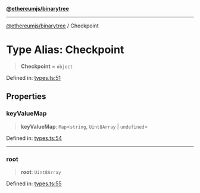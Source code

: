 [**@ethereumjs/binarytree**](../README.md)

***

[@ethereumjs/binarytree](../README.md) / Checkpoint

# Type Alias: Checkpoint

> **Checkpoint** = `object`

Defined in: [types.ts:51](https://github.com/ethereumjs/ethereumjs-monorepo/blob/master/packages/binarytree/src/types.ts#L51)

## Properties

### keyValueMap

> **keyValueMap**: `Map`\<`string`, `Uint8Array` \| `undefined`\>

Defined in: [types.ts:54](https://github.com/ethereumjs/ethereumjs-monorepo/blob/master/packages/binarytree/src/types.ts#L54)

***

### root

> **root**: `Uint8Array`

Defined in: [types.ts:55](https://github.com/ethereumjs/ethereumjs-monorepo/blob/master/packages/binarytree/src/types.ts#L55)
